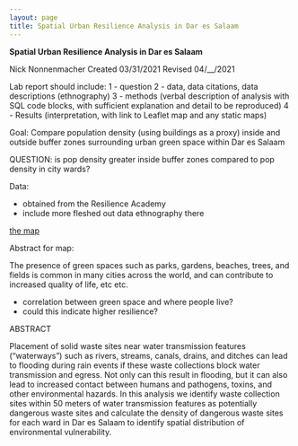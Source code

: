 ```yaml
---
layout: page
title: Spatial Urban Resilience Analysis in Dar es Salaam
---
```


**Spatial Urban Resilience Analysis in Dar es Salaam**

Nick Nonnenmacher
Created 03/31/2021
Revised 04/__/2021

Lab report should include:
1 - question
2 - data, data citations, data descriptions (ethnography)
3 - methods (verbal description of analysis with SQL code blocks, with sufficient explanation and detail to be reproduced)
4 - Results (interpretation, with link to Leaflet map and any static maps)

Goal: Compare population density (using buildings as a proxy) inside and outside buffer zones surrounding urban green space within Dar es Salaam

QUESTION: is pop density greater inside buffer zones compared to pop density in city wards?

Data:
- obtained from the Resilience Academy
- include more fleshed out data ethnography there


[the map](/Darspatialanalysis/assets/)

Abstract for map:

The presence of green spaces such as parks, gardens, beaches, trees, and fields is common in many cities across the world, and can contribute to increased quality of life, etc etc.
  - correlation between green space and where people live?
  - could this indicate higher resilience?


ABSTRACT

Placement of solid waste sites near water transmission features (“waterways”) such as rivers, streams, canals, drains, and ditches can lead to flooding during rain events if these waste collections block water transmission and egress. Not only can this result in flooding, but it can also lead to increased contact between humans and pathogens, toxins, and other environmental hazards. In this analysis we identify waste collection sites within 50 meters of water transmission features as potentially dangerous waste sites and calculate the density of dangerous waste sites for each ward in Dar es Salaam to identify spatial distribution of environmental vulnerability.
